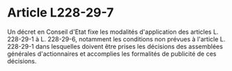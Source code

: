 # Article L228-29-7

Un décret en Conseil d'Etat fixe les modalités d'application des articles L. 228-29-1 à L. 228-29-6, notamment les conditions non prévues à l'article L. 228-29-1 dans lesquelles doivent être prises les décisions des assemblées générales d'actionnaires et accomplies les formalités de publicité de ces décisions.
